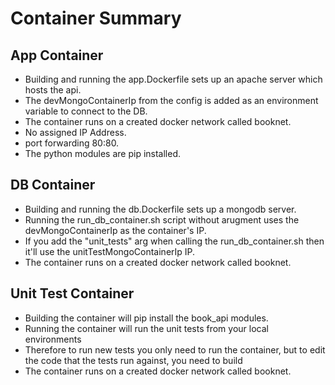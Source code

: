 # Container Summary

## App Container
* Building and running the app.Dockerfile sets up an apache server which hosts the api.
* The devMongoContainerIp from the config is added as an environment variable to connect to the DB.
* The container runs on a created docker network called booknet.
* No assigned IP Address.
* port forwarding 80:80.
* The python modules are pip installed.


## DB Container
* Building and running the db.Dockerfile sets up a mongodb server.
* Running the run_db_container.sh script without arugment uses the devMongoContainerIp as the container's IP.
* If you add the "unit_tests" arg when calling the run_db_container.sh then it'll use the unitTestMongoContainerIp IP.
* The container runs on a created docker network called booknet.


## Unit Test Container
* Building the container will pip install the book_api modules.
* Running the container will run the unit tests from your local environments
* Therefore to run new tests you only need to run the container, but to edit the code that the tests run against, you need to build
* The container runs on a created docker network called booknet.